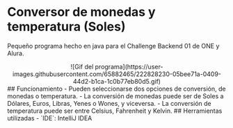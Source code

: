 # Conversor de monedas y temperatura (Soles)
Pequeño programa hecho en java para el Challenge Backend 01 de ONE y Alura.
<div align="center">
  ![Gif del programa](https://user-images.githubusercontent.com/65882465/222828230-05bee71a-0409-44d2-b1ca-1c0b77eb80d5.gif)
</div>
## Funcionamiento
- Pueden seleccionarse dos opciones de conversión, de monedas o temperatura.
- La conversión de monedas puede ser de Soles a Dólares, Euros, Libras, Yenes o Wones, y viceversa.
- La conversión de temperatura puede ser entre Celsius, Fahrenheit y Kelvin.
## Herramientas utilizadas
- `IDE`: IntelliJ IDEA
